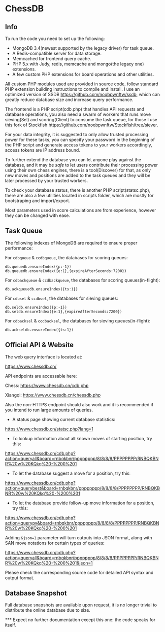 # ChessDB

## Info

To run the code you need to set up the following:
- MongoDB 3.4(newest supported by the legacy driver) for task queue.
- A Redis-compatible server for data storage.
- Memcached for frontend query cache.
- PHP 5.x with Judy, redis, memcache and mongo(the legacy one) extensions.
- A few custom PHP extensions for board operations and other utilities.

All custom PHP modules used are provided in source code, follow standard PHP extension building instructions to compile and install. I use an optimized version of SSDB https://github.com/noobpwnftw/ssdb, which can greatly reduce database size and increase query performance.

The frontend is a PHP script(cdb.php) that handles API requests and database operations, you also need a swarm of workers that runs move sieving(Sel) and scoring(Client) to consume the task queue, for those I use this fork of Stockfish https://github.com/noobpwnftw/Stockfish/tree/siever.

For your data integrity, it is suggested to only allow trusted processing power for these tasks, you can specify your password in the beginning of the PHP script and generate access tokens to your workers accordingly, access tokens are IP address bound.

To further extend the database you can let anyone play against the database, and it may be *safe* to let users contribute their processing power using their own chess engines, there is a tool(Discover) for that, as only new moves and positions are added to the task queues and they will be later processed by your trusted workers.

To check your database status, there is another PHP script(statsc.php), there are also a few utilities located in scripts folder, which are mostly for bootstraping and import/export.

Most parameters used in score calculations are from experience, however they can be changed with ease.

## Task Queue

The following indexes of MongoDB are required to ensure proper performance:

For `cdbqueue` & `ccdbqueue`, the databases for scoring queues:
```
db.queuedb.ensureIndex({p:-1})
db.queuedb.ensureIndex({e:1},{expireAfterSeconds:7200})
```

For `cdbackqueue` & `ccdbackqueue`, the databases for scoring queues(in-flight):
```
db.ackqueuedb.ensureIndex({ts:1})
```

For `cdbsel` & `ccdbsel`, the databases for sieving queues:
```
db.seldb.ensureIndex({p:-1})
db.seldb.ensureIndex({e:1},{expireAfterSeconds:7200})
```

For `cdbacksel` & `ccdbacksel`, the databases for sieving queues(in-flight):
```
db.ackseldb.ensureIndex({ts:1})
```

## Official API & Website

The web query interface is located at:

https://www.chessdb.cn/

API endpoints are accessable here:

Chess: https://www.chessdb.cn/cdb.php

Xiangqi: https://www.chessdb.cn/chessdb.php

Also the non-HTTPS endpoint should also work and it is recommended if you intend to run large amounts of queries.

- A status page showing current database statistics:

https://www.chessdb.cn/statsc.php?lang=1

- To lookup information about all known moves of starting position, try this:

https://www.chessdb.cn/cdb.php?action=queryall&board=rnbqkbnr/pppppppp/8/8/8/8/PPPPPPPP/RNBQKBNR%20w%20KQkq%20-%200%201

- To let the database suggest a move for a position, try this:

https://www.chessdb.cn/cdb.php?action=querybest&board=rnbqkbnr/pppppppp/8/8/8/8/PPPPPPPP/RNBQKBNR%20w%20KQkq%20-%200%201

- To let the database provide follow-up move information for a position, try this:

https://www.chessdb.cn/cdb.php?action=querypv&board=rnbqkbnr/pppppppp/8/8/8/8/PPPPPPPP/RNBQKBNR%20w%20KQkq%20-%200%201

Adding ``&json=1`` parameter will turn outputs into JSON format, along with SAN move notations for certain types of queries:

https://www.chessdb.cn/cdb.php?action=queryall&board=rnbqkbnr/pppppppp/8/8/8/8/PPPPPPPP/RNBQKBNR%20w%20KQkq%20-%200%201&json=1

Please check the corresponding source code for detailed API syntax and output format.

## Database Snapshot

Full database snapshots are available upon request, it is no longer trivial to distribute the online database due to size.

*** Expect no further documentation except this one: the code speaks for itself.
